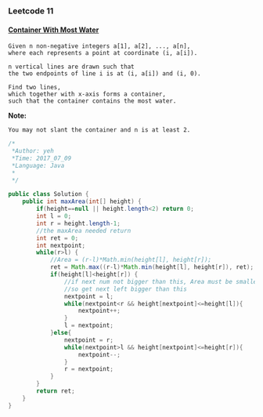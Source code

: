 

### Leetcode 11
#### [Container With Most Water](https://leetcode.com/problems/container-with-most-water)
  
    Given n non-negative integers a[1], a[2], ..., a[n], 
    where each represents a point at coordinate (i, a[i]).
    
    n vertical lines are drawn such that 
    the two endpoints of line i is at (i, a[i]) and (i, 0). 
    
    Find two lines, 
    which together with x-axis forms a container, 
    such that the container contains the most water.

**Note:**

    You may not slant the container and n is at least 2.
    

  

``` java
/*
 *Author: yeh
 *Time: 2017_07_09
 *Language: Java
 *
 */

public class Solution {
    public int maxArea(int[] height) {
        if(height==null || height.length<2) return 0;
        int l = 0;
        int r = height.length-1;
        //the maxArea needed return
        int ret = 0;
        int nextpoint;
        while(r>l) {
            //Area = (r-l)*Math.min(height[l], height[r]);
            ret = Math.max((r-l)*Math.min(height[l], height[r]), ret);
            if(height[l]<height[r]) {
                //if next num not bigger than this, Area must be smaller
                //so get next left bigger than this
                nextpoint = l;
                while(nextpoint<r && height[nextpoint]<=height[l]){
                    nextpoint++;
                }
                l = nextpoint;
            }else{
                nextpoint = r;
                while(nextpoint>l && height[nextpoint]<=height[r]){
                    nextpoint--;
                }
                r = nextpoint;
            }
        }
        return ret;
    }
}

```
